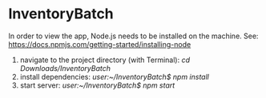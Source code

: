 # InventoryBatch

In order to view the app, Node.js needs to be installed on the machine.
See: https://docs.npmjs.com/getting-started/installing-node

1) navigate to the project directory (with Terminal): <i>cd Downloads/InventoryBatch</i> <br/>
2) install dependencies: <i>user:~/InventoryBatch$ npm install</i> <br/>
3) start server: <i>user:~/InventoryBatch$ npm start</i> <br/>
